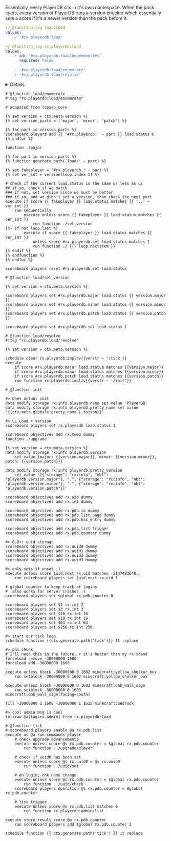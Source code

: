 <!-- Main entry points from LL -->

Essentially, every PlayerDB sits in it's own namespace. When the pack loads, every version of PlayerDB runs a version checker which essentially sets a score if it's a newer version than the pack before it.

```yaml
// @function_tag load:load
values:
    - '#rx.playerdb:load'
```

```yaml
// @function_tag rx.playerdb:load
values:
    - id: '#rx.playerdb:load/dependencies'
      required: false

    - '#rx.playerdb:load/enumerate'
    - '#rx.playerdb:load/resolve'
```

<details>Enumerate

Since this logic is a bit tough, lets break it down here.
We are using SemVer which defines 3 parts of our version: major, minor, patch

- major defines any breaking changes, mostly pertaining to rewrites
- minor defines any new features that your pack may be relying on
- patch defines any changes or fixes which apply to the feature set

Enumerate is called upon every instance of PlayerDB which is loaded in the world. It needs to first define the greatest version of PlayerDB by comparing the major.minor.patch version and override the version if it thinks it's greater.

First we check the current major. For the first pack, it will be empty so we will be the only version. Once we find a second instance of PlayerDB, it will ask *"Am I greater than the previous major"*.

- If we are *greater*, then our version is the greatest version.
- If we are *equal*, then our version needs to check minor.
- If we are *lesser*, then our version is not the greatest version.

We then repeat these steps for minor and patch. For the final patch check, there are 3 situations:

- We are now the greatest pack version and we update the latest `load.status` version
- We are the same pack version, in which our namespaces will collide
- We are not the greatest pack version, in which we do **nothing**.

This process will ensure that the latest and greatest PlayerDB version is the one which prevails! 

</details>

```mcfunction
# @function load/enumerate
#!tag "rx.playerdb:load/enumerate"

# adapated from lepsen_core

{% set version = ctx.meta.version %}
{% set version_parts = ['major', 'minor', 'patch'] %}

{% for part in version_parts %}
scoreboard players add {{ '#rx.playerdb.' ~ part }} load.status 0
{% endfor %}

function ./major

{% for part in version_parts %}
{% function generate_path('load/' ~ part) %}

{% set fakeplayer = '#rx.playerdb.' ~ part %}
{% set ver_int = version[loop.index-1] %}

# check if the current load.status is the same or less as us
## if so, check if we match
### if not, set version since we must be better
### if so, and we didn't set a version, than check the next part
execute if score {{ fakeplayer }} load.status matches {{ '..' ~ ver_int }}
    run sequentially
        execute unless score {{ fakeplayer }} load.status matches {{ ver_int }}
            run function ./set_version
{%- if not loop.last %}
        execute if score {{ fakeplayer }} load.status matches {{ ver_int }}
            unless score #rx.playerdb.set load.status matches 1
            run function ./ {{- loop.nextitem }}
{% endif %}
{% endfunction %}
{% endfor %}

scoreboard players reset #rx.playerdb.set load.status
```

```mcfunction
# @function load/set_version

{% set version = ctx.meta.version %}

scoreboard players set #rx.playerdb.major load.status {{ version.major }}
scoreboard players set #rx.playerdb.minor load.status {{ version.minor }}
scoreboard players set #rx.playerdb.patch load.status {{ version.patch }}

scoreboard players set #rx.playerdb.set load.status 1
```

```mcfunction
# @function load/resolve
#!tag "rx.playerdb:load/resolve"

{% set version = ctx.meta.version %}

schedule clear rx.playerdb:impl/v{{verstr ~ '/tick'}}
execute
    if score #rx.playerdb.major load.status matches {{version.major}}
    if score #rx.playerdb.minor load.status matches {{version.minor}}
    if score #rx.playerdb.patch load.status matches {{version.patch}}
    run function rx.playerdb:impl/v{{verstr ~ '/init'}}
```

```mcfunction
# @function init

#> Does actual init
data modify storage rx:info playerdb.name set value 'PlayerDB'
data modify storage rx:info playerdb.pretty_name set value '{{ctx.meta.globals.pretty_name | tojson}}'

#> LL Load + version
scoreboard players set rx.playerdb load.status 1

scoreboard objectives add rx.temp dummy
function ./upgrade

{% set version = ctx.meta.version %}
data modify storage rx:info playerdb.version
    set value {major: {{version.major}}, minor: {{version.minor}}, patch: {{version.patch}}}

data modify storage rx:info playerdb.pretty_version
    set value '[{"storage": "rx:info", "nbt": "playerdb.version.major"}, ".", {"storage": "rx:info", "nbt": "playerdb.version.minor"}, ".", {"storage": "rx:info", "nbt": "playerdb.version.patch"}]'

scoreboard objectives add rx.uid dummy
scoreboard objectives add rx.int dummy

scoreboard objectives add rx.pdb.io dummy
scoreboard objectives add rx.pdb.list_page dummy
scoreboard objectives add rx.pdb.has_entry dummy

scoreboard objectives add rx.pdb.list trigger
scoreboard objectives add rx.pdb.counter dummy

#> 0.8+: uuid storage
scoreboard objectives add rx.uuid0 dummy
scoreboard objectives add rx.uuid1 dummy
scoreboard objectives add rx.uuid2 dummy
scoreboard objectives add rx.uuid3 dummy

#> only sets if unset ;)
execute unless score $uid.next rx.uid matches -2147483648..
    run scoreboard players set $uid.next rx.uid 1

# global counter to keep track of logins
#  also works for server crashes ;)
scoreboard players set $global rx.pdb.counter 0

scoreboard players set $2 rx.int 2
scoreboard players set $3 rx.int 3
scoreboard players set $16 rx.int 16
scoreboard players set $19 rx.int 19
scoreboard players set $64 rx.int 64
scoreboard players set $256 rx.int 256

#> start our tick loop
schedule function {{ctx.generate.path('tick')}} 1t replace

#> phi chunk
# I'll need this in the future, + it's better than my rx-stand
forceload remove -30000000 1600
forceload add -30000000 1600

execute unless block -30000000 0 1602 minecraft:yellow_shulker_box
    run setblock -30000000 0 1602 minecraft:yellow_shulker_box

execute unless block -30000000 0 1603 minecraft:oak_wall_sign
    run setblock -30000000 0 1603 minecraft:oak_wall_sign[facing=south]

fill -30000000 1 1600 -30000000 1 1615 minecraft:bedrock

#> cool admin msg is cool
tellraw @a[tag=rx.admin] from rx.playerdb:load
```

```mcfunction
# @function tick
# scoreboard players enable @a rx.pdb.list
execute as @a run commands player
    # check upgrade advancements
    execute unless score @s rx.pdb.counter = $global rx.pdb.counter
        run function ../upgrade/player

    # check if uuid0 has been set
    execute unless score @s rx.uuid0 = @s rx.uuid0
        run function ../uuid/set

    # on login, chk name change
    execute unless score @s rx.pdb.counter = $global rx.pdb.counter
        run function ../uuid/check
    scoreboard players operation @s rx.pdb.counter = $global rx.pdb.counter

    # list trigger
    execute unless score @s rx.pdb.list matches 0
        run function rx.playerdb:admin/list

execute store result score @a rx.pdb.counter
    run scoreboard players add $global rx.pdb.counter 1

schedule function {{ ctx.generate.path('tick') }} 1t replace
```
